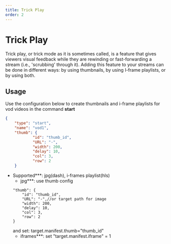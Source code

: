 ```yaml
---
title: Trick Play
order: 2
---
```


# Trick Play

Trick play, or trick mode as it is sometimes called, is a feature that gives viewers visual feedback while they are rewinding or fast-forwarding a stream (i.e., 'scrubbing' through it). Adding this feature to your streams can be done in different ways: by using thumbnails, by using I-frame playlists, or by using both.

## Usage

Use the configuration below to create thumbnails and i-frame playlists for vod videos in the command **start**

```json
{
    "type": "start",
    "name": "vod1",
    "thumb": {
            "id": "thumb_id",
            "URL": "-",
            "width": 200,
            "delay": 10,
            "col": 3,
            "row": 2
    }
```

 - Supported\*\*\*: jpg(dash), i-frames playlist(hls)
     - jpg\*\*\*: use thumb config
    ```
    "thumb": {
        "id": "thumb_id",
        "URL": "-",//or target path for image
        "width": 200,
        "delay": 10,
        "col": 3,
        "row": 2
    }
    ```
    and set: target.manifest.thumb="thumb_id"
     - iframes\*\*\*: set "target.manifest.iframe" = 1